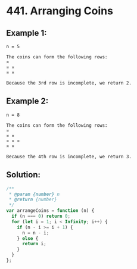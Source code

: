 # 441. Arranging Coins

## Example 1:

    n = 5

    The coins can form the following rows:
    ¤
    ¤ ¤
    ¤ ¤

    Because the 3rd row is incomplete, we return 2.

## Example 2:

    n = 8

    The coins can form the following rows:
    ¤
    ¤ ¤
    ¤ ¤ ¤
    ¤ ¤

    Because the 4th row is incomplete, we return 3.

## Solution:

```javascript
/**
 * @param {number} n
 * @return {number}
 */
var arrangeCoins = function (n) {
  if (n === 0) return 0;
  for (let i = 1; i < Infinity; i++) {
    if (n - i >= i + 1) {
      n = n - i;
    } else {
      return i;
    }
  }
};
```
